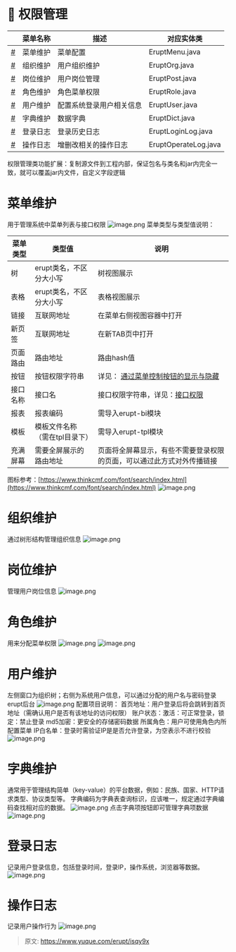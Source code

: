 # 🎯 权限管理

|  | 菜单名称 | 描述 | 对应实体类 |
| --- | --- | --- | --- |
| [#](#4OyYF) | 菜单维护 | 菜单配置 | EruptMenu.java |
| [#](#gUm11) | 组织维护 | 用户组织维护 | EruptOrg.java |
| [#](https://www.yuque.com/erupts/erupt/isqy9x/edit#Xkg5n) | 岗位维护 | 用户岗位管理 | EruptPost.java |
| [#](#9DvXQ) | 角色维护 | 角色菜单权限 | EruptRole.java |
| [#](#ITcwW) | 用户维护 | 配置系统登录用户相关信息 | EruptUser.java |
| [#](#zBcHq) | 字典维护 | 数据字典 | EruptDict.java |
| [#](#F3JvU) | 登录日志 | 登录历史日志 | EruptLoginLog.java |
| [#](#9zKKf) | 操作日志 | 增删改相关的操作日志 | EruptOperateLog.java |

权限管理类功能扩展：复制源文件到工程内部，保证包名与类名和jar内完全一致，就可以覆盖jar内文件，自定义字段逻辑


# 菜单维护
用于管理系统中菜单列表与接口权限
![image.png](./img/TU60PYjNaVHsoMF9/1612169422704-b5de3683-1c6d-43cb-9028-c88d1979ed65-980017.png)
菜单类型与类型值说明：

| 菜单类型 | 类型值 | 说明 |
| --- | --- | --- |
| 树 | erupt类名，不区分大小写 | 树视图展示 |
| 表格 | erupt类名，不区分大小写 | 表格视图展示 |
| 链接 | 互联网地址 | 在菜单右侧视图容器中打开 |
| 新页签 | 互联网地址 | 在新TAB页中打开 |
| 页面路由 | 路由地址 | 路由hash值 |
| 按钮 | 按钮权限字符串 | 详见： [通过菜单控制按钮的显示与隐藏](https://www.yuque.com/erupts/erupt/gaing7#HaZs4) |
| 接口名称 | 接口名 | 接口权限字符串，详见：[接口权限](https://www.yuque.com/erupts/erupt/nitieg) |
| 报表 | 报表编码 | 需导入erupt-bi模块 |
| 模板 | 模板文件名称（需在tpl目录下） | 需导入erupt-tpl模块 |
| 充满屏幕 | 需要全屏展示的路由地址 | 页面将全屏幕显示，有些不需要登录权限的页面，可以通过此方式对外传播链接 |

图标参考：[https://www.thinkcmf.com/font/search/index.html](https://www.thinkcmf.com/font/search/index.html)
![image.png](./img/TU60PYjNaVHsoMF9/1633946544033-ac426d94-c50d-4bbc-a17a-e96ac4202150-886130.png)

# 组织维护
通过树形结构管理组织信息
![image.png](./img/TU60PYjNaVHsoMF9/1612169489046-219ac78d-3eb5-4315-92ae-eac681be2948-719746.png)

# 岗位维护
管理用户岗位信息
![image.png](./img/TU60PYjNaVHsoMF9/1614099176012-3fce54ff-c27f-4939-b9ad-945b2836c208-383974.png)


# 角色维护
用来分配菜单权限
![image.png](./img/TU60PYjNaVHsoMF9/1612169525758-1f8a6c12-c5d0-402e-9af0-7096375985eb-028862.png)
![image.png](./img/TU60PYjNaVHsoMF9/1612169586557-47716bef-cbbc-40fe-912b-48864214a69e-314367.png)

# 用户维护
左侧窗口为组织树；右侧为系统用户信息，可以通过分配的用户名与密码登录erupt后台
![image.png](./img/TU60PYjNaVHsoMF9/1612169711929-c621df00-0971-407b-b316-12e1e209c886-903218.png)
配置项目说明：
首页地址：用户登录后将会跳转到首页地址（需确认用户是否有该地址的访问权限）
账户状态：激活：可正常登录，锁定：禁止登录
md5加密：更安全的存储密码数据
所属角色：用户可使用角色内所配置菜单
IP白名单：登录时需验证IP是是否允许登录，为空表示不进行校验
![image.png](./img/TU60PYjNaVHsoMF9/1612169675469-6097e377-41dc-4bea-bd5f-3a08dd767f7a-974253.png)

# 字典维护
通常用于管理结构简单（key-value）的平台数据，例如：民族、国家、HTTP请求类型、协议类型等。
字典编码为字典表查询标识，应该唯一，规定通过字典编码查找相对应的数据。
![image.png](./img/TU60PYjNaVHsoMF9/1612169814469-c3cc2c33-253d-4ec4-bacf-1133c46b114a-435100.png)
点击字典项按钮即可管理字典项数据
![image.png](./img/TU60PYjNaVHsoMF9/1612169929516-01286c27-a520-4f81-be42-02e6f3f7c890-704524.png)

# 登录日志
记录用户登录信息，包括登录时间，登录IP，操作系统，浏览器等数据。
![image.png](./img/TU60PYjNaVHsoMF9/1612169981928-ca09212a-ecdb-406e-ba94-704c065291b1-022401.png)

# 操作日志
记录用户操作行为
![image.png](./img/TU60PYjNaVHsoMF9/1612170030524-6e419891-0c27-4613-8918-43f0c5c551be-616899.png)


> 原文: <https://www.yuque.com/erupt/isqy9x>